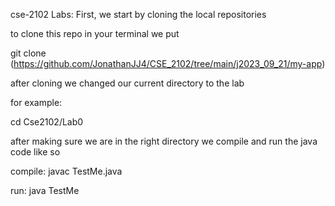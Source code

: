 cse-2102
Labs:
First, we start by cloning the local repositories 

to clone this repo in your terminal we put

git clone (https://github.com/JonathanJJ4/CSE_2102/tree/main/j2023_09_21/my-app)


after cloning we changed our current directory to the lab 

for example:

cd Cse2102/Lab0


after making sure we are in the right directory we compile and run the java code like so

compile: 
javac TestMe.java


run: 
java TestMe
